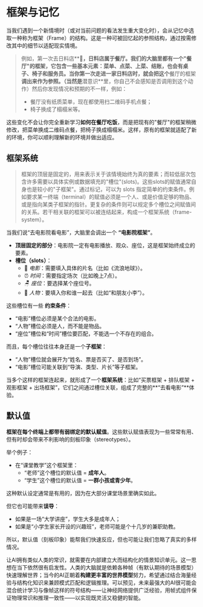# 框架与记忆

当我们遇到一个新情境时（或对当前问题的看法发生重大变化时），会从记忆中选取一种称为框架（Frame）的结构。这是一种可被回忆起的参照结构，通过按需修改其中的细节以适配现实情境。

> 例如，第一次去日料店**🍣**，日料店属于餐厅。我们的大脑里都有一个"餐厅"的框架，它包含一些基本元素：菜单、点菜、上菜、结账，也会有桌子、椅子和服务员。当你第一次走进一家日料店时，就会把这个**餐厅的框架**调出来作为参照。（当然是**潜意识**里，你自己不会感知是否调用到这个动作）然后你发现情况和预期的不一样，例如：
>
> - 餐厅没有纸质菜单，现在都使用扫二维码手机点餐；
> - 椅子换成了榻榻米等。

这些变化不会让你完全重新学习**如何在餐厅吃饭**，而是把现有的"餐厅"的框架稍微修改，把菜单换成二维码点餐，把椅子换成榻榻米。这样，原有的框架就适配了新的环境，你可以顺利理解新的环境并做出适应。

## 框架系统

> 框架的顶层是固定的，用来表示关于该情境始终为真的要素；而较低层次包含许多需要以具体实例或数据填充的"槽位"(slots)。这些slots的赋值通常自身也是较小的"子框架"。通过标记，可以为 slots 指定简单的约束条件。例如要求某一终端（terminal）的赋值必须是一个人、或是价值足够的物品、或是指向某类子框架的指针。更复杂的条件则可以规定多个槽位之间赋值间的关系。若干相关联的框架可以被连结起来，构成一个框架系统（frame-system）。

当我们说“去电影院看电影”，大脑里会调出一个 **“电影院框架”**。

- **顶层固定的部分**：电影院一定有电影播放、观众、座位，这是框架始终成立的要素。
- **槽位（slots）**：
  - 🎥 *电影*：需要填入具体的片名（比如《流浪地球》）。
  - ⏰ *时间*：需要指定场次（比如晚上7点）。
  - 🪑 *座位*：要选择某个座位号。
  - 👤 *人物*：要填入你和谁一起去（比如“和朋友小李”）。

这些槽位有一些 **约束条件**：

- “电影”槽位必须是某个合法的电影。
- “人物”槽位必须是人，而不能是物品。
- “座位”槽位和“时间”槽位要匹配，不能选一个不存在的组合。

而且，每个槽位往往本身还是一个**子框架**：

- “人物”槽位就会展开为“姓名、票是否买了、是否到场”。
- “电影”槽位可能关联到“导演、类型、片长”等子框架。

当多个这样的框架连起来，就形成了一个**框架系统**：比如“买票框架 + 排队框架 + 观影框架 + 出场框架”，它们之间通过槽位关联，组成了完整的**“去看电影”**体验。

## 默认值

**框架在每个终端上都带有弱绑定的默认赋值**。这些默认赋值表现为一些常常有用、但有时却会带来不利影响的刻板印象（stereotypes）。

举个例子：

- 在“课堂教学”这个框架里：
  - “老师”这个槽位的默认值 = **成年人**。
  - “学生”这个槽位的默认值 = **一群小孩或青少年**。

这种默认设定通常是有用的，因为在大部分课堂场景里确实如此。

但它也可能带来**误导**：

- 如果是一场“大学讲座”，学生大多是成年人；
- 如果是“小学生家长开设的兴趣班”，老师可能是个十几岁的兼职助教。

所以，默认值（刻板印象）能帮我们快速反应，但也可能让我们忽略了真实的多样情况。

让AI拥有类似人类的常识，就需要在内部建立大而结构化的情景知识单元。这一思想在当下依然很有启发性。人类的大脑就是依赖各种帧（有默认期待的场景模型）快速理解世界；当今的AI正朝着**构建更丰富的世界模型**努力，希望通过结合海量经验与结构化知识来兼顾模式匹配和逻辑推理。可以预见，未来最强大的AI很可能会混合统计学习与像帧这样的符号结构——让神经网络提供广泛经验，用帧式组件保证物理常识和推理一致性——以实现既灵活又稳健的智能。